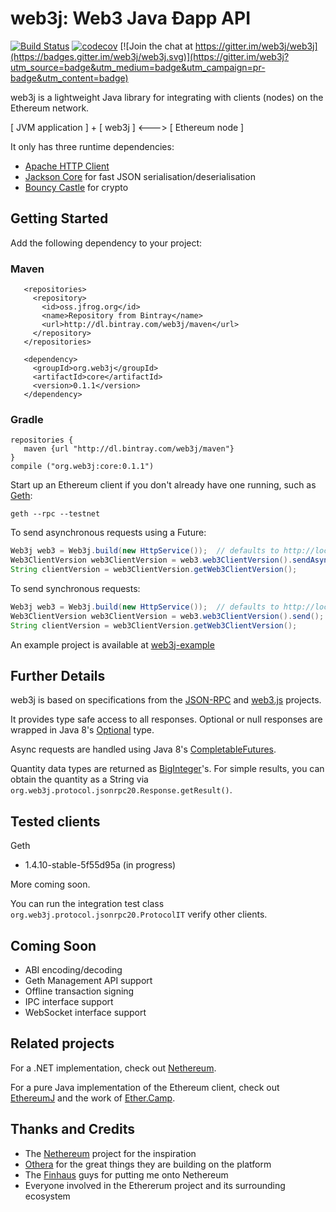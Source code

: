 # web3j: Web3 Java Ðapp API

[![Build Status](https://travis-ci.org/web3j/web3j.svg?branch=master)](https://travis-ci.org/web3j/web3j)
[![codecov](https://codecov.io/gh/web3j/web3j/branch/master/graph/badge.svg)](https://codecov.io/gh/web3j/web3j)
[![Join the chat at https://gitter.im/web3j/web3j](https://badges.gitter.im/web3j/web3j.svg)](https://gitter.im/web3j?utm_source=badge&utm_medium=badge&utm_campaign=pr-badge&utm_content=badge)

web3j is a lightweight Java library for integrating with clients (nodes) on the Ethereum network.

[ JVM application ] + [ web3j ] <---> [ Ethereum node ]

It only has three runtime dependencies:

* [Apache HTTP Client](https://hc.apache.org/httpcomponents-client-ga/index.html)
* [Jackson Core](https://github.com/FasterXML/jackson-core) for fast JSON serialisation/deserialisation
* [Bouncy Castle](https://www.bouncycastle.org/) for crypto


## Getting Started

Add the following dependency to your project:

### Maven

```
   <repositories>
     <repository>
       <id>oss.jfrog.org</id>
       <name>Repository from Bintray</name>
       <url>http://dl.bintray.com/web3j/maven</url>
     </repository>
   </repositories>

   <dependency>
     <groupId>org.web3j</groupId>
     <artifactId>core</artifactId>
     <version>0.1.1</version>
   </dependency>
```

### Gradle

```
repositories {
   maven {url "http://dl.bintray.com/web3j/maven"}
}
compile ("org.web3j:core:0.1.1")
```

Start up an Ethereum client if you don't already have one running, such as [Geth](https://github.com/ethereum/go-ethereum/wiki/geth):

`geth --rpc --testnet`



To send asynchronous requests using a Future:

```java
Web3j web3 = Web3j.build(new HttpService());  // defaults to http://localhost:8545/
Web3ClientVersion web3ClientVersion = web3.web3ClientVersion().sendAsync().get();
String clientVersion = web3ClientVersion.getWeb3ClientVersion();
```


To send synchronous requests:

```java
Web3j web3 = Web3j.build(new HttpService());  // defaults to http://localhost:8545/
Web3ClientVersion web3ClientVersion = web3.web3ClientVersion().send();
String clientVersion = web3ClientVersion.getWeb3ClientVersion();
```

An example project is available at [web3j-example](https://github.com/web3j/web3j-example)


## Further Details

web3j is based on specifications from the [JSON-RPC](https://github.com/ethereum/wiki/wiki/JSON-RPC) and [web3.js](https://github.com/ethereum/web3.js) projects. 

It provides type safe access to all responses. Optional or null responses are wrapped in Java 8's [Optional](https://docs.oracle.com/javase/8/docs/api/java/util/Optional.html) type.

Async requests are handled using Java 8's [CompletableFutures](https://docs.oracle.com/javase/8/docs/api/java/util/concurrent/CompletableFuture.html).

Quantity data types are returned as [BigInteger](https://docs.oracle.com/javase/8/docs/api/java/math/BigInteger.html)'s. For simple results, you can obtain the quantity as a String via `org.web3j.protocol.jsonrpc20.Response.getResult()`.


## Tested clients

Geth
* 1.4.10-stable-5f55d95a (in progress)

More coming soon.

You can run the integration test class `org.web3j.protocol.jsonrpc20.ProtocolIT` verify other clients.


## Coming Soon

* ABI encoding/decoding
* Geth Management API support
* Offline transaction signing
* IPC interface support
* WebSocket interface support


## Related projects

For a .NET implementation, check out [Nethereum](https://github.com/Nethereum/Nethereum).
 
For a pure Java implementation of the Ethereum client, check out [EthereumJ](https://github.com/ethereum/ethereumj) and the work of [Ether.Camp](https://github.com/ether-camp/).


## Thanks and Credits

* The [Nethereum](https://github.com/Nethereum/Nethereum) project for the inspiration
* [Othera](https://www.othera.com.au/) for the great things they are building on the platform
* The [Finhaus](http://finhaus.com.au/) guys for putting me onto Nethereum
* Everyone involved in the Ethererum project and its surrounding ecosystem
